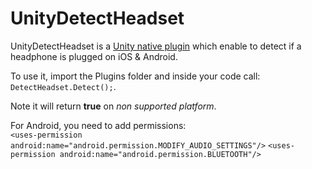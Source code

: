 UnityDetectHeadset
==================

UnityDetectHeadset is a [Unity native plugin](http://docs.unity3d.com/Manual/NativePlugins.html) which enable to detect if a headphone is plugged on iOS & Android.

To use it, import the Plugins folder and inside your code call: `DetectHeadset.Detect();`.

Note it will return **true** on *non supported platform*.

For Android, you need to add permissions:  
`<uses-permission android:name="android.permission.MODIFY_AUDIO_SETTINGS"/>`
`<uses-permission android:name="android.permission.BLUETOOTH"/>`

